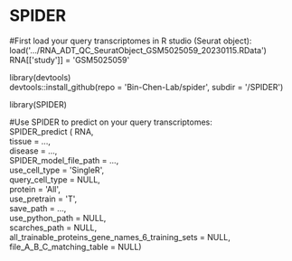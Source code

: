 # SPIDER
#First load your query transcriptomes in R studio (Seurat object):<br />
load('.../RNA_ADT_QC_SeuratObject_GSM5025059_20230115.RData') <br />
RNA[['study']] = 'GSM5025059' <br />

library(devtools) <br />
devtools::install_github(repo = 'Bin-Chen-Lab/spider', subdir = '/SPIDER') <br />

library(SPIDER) <br />

#Use SPIDER to predict on your query transcriptomes: <br />
SPIDER_predict (           RNA,  <br />
                           tissue = ...,  <br />
                           disease = ..., <br />
                           SPIDER_model_file_path = ...,<br />
                           use_cell_type = 'SingleR', <br />
                           query_cell_type = NULL,<br />
                           protein = 'All', <br />
                           use_pretrain = 'T',<br />
                           save_path = ...,<br />
                           use_python_path = NULL,<br />
                           scarches_path = NULL,<br />
                           all_trainable_proteins_gene_names_6_training_sets = NULL,<br />
                           file_A_B_C_matching_table = NULL)<br />

